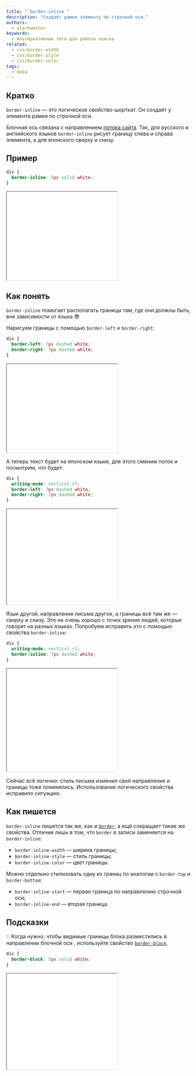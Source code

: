 ```yaml
---
title: "`border-inline`"
description: "Создаёт рамки элементу по строчной оси."
authors:
  - starhamster
keywords:
  - Альтернативные теги для работы поиска
related:
  - css/border-width
  - css/border-style
  - css/border-color
tags:
  - doka
---
```


## Кратко

`border-inline` — это логическое свойство-шорткат. Он создаёт у элемента рамки по строчной оси.

Блочная ось связана с направлением [потока сайта](/html/flow/). Так, для русского и английского языков `border-inline` рисует границу слева и справа элемента, а для японского сверху и снизу.

## Пример

```css
div {
  border-inline: 5px solid white;
}
```

<iframe title="Рамка по строчной оси" src="demos/border-inline-basic/" height="240"></iframe>

## Как понять

`border-inline` помогает располагать границы там, где они должны быть, вне зависимости от языка 😎

Нарисуем границы с помощью `border-left` и `border-right`:

```css
div {
  border-left: 7px dashed white;
  border-right: 7px dashed white;
}
```

<iframe title="Рамка блока слева и справа" src="demos/border-left-right/" height="240"></iframe>

А теперь текст будет на японском языке, для этого сменим поток и посмотрим, что будет:

```css
div {
  writing-mode: vertical-rl;
  border-left: 7px dashed white;
  border-right: 7px dashed white;
}
```

<iframe title="Рамка при смене языка" src="demos/border-language-change/" height="260"></iframe>

Язык другой, направление письма другое, а границы всё там же — сверху и снизу. Это не очень хорошо с точки зрения людей, которые говорят на разных языках. Попробуем исправить это с помощью свойства `border-inline`:

```css
div {
  writing-mode: vertical-rl;
  border-inline: 7px dashed white;
}
```

<iframe title="Рамка по строчной оси при смене языка" src="demos/border-inline-language-change/" height="280"></iframe>

Сейчас всё логично: стиль письма изменил своё направление и границы тоже поменялись. Использование логического свойства исправило ситуацию.

## Как пишется

`border-inline` пишется так же, как и [`border`](/css/border/), а ещё сокращает такие же свойства. Отличие лишь в том, что `border` в записи заменяется на `border-inline`:

- `border-inline-width` — ширина границы;
- `border-inline-style` — стиль границы;
- `border-inline-color` — цвет границы.

Можно отдельно стилизовать одну из границ по аналогии с `border-top` и `border-bottom`:

- `border-inline-start` — первая граница по направлению строчной оси;
- `border-inline-end` — вторая граница.

## Подсказки

💡 Когда нужно, чтобы видимые границы блока разместились в направлении блочной оси , используйте свойство [`border-block`](/css/border-block/).

```css
div {
  border-block: 5px solid white;
}
```

<iframe title="Рамка по блочкой оси" src="demos/border-block/" height="260"></iframe>
